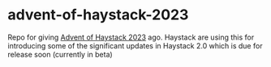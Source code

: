 # advent-of-haystack-2023
Repo for giving [Advent of Haystack 2023](https://haystack.deepset.ai/advent-of-haystack) ago. Haystack are using this for introducing some of the significant updates in Haystack 2.0 which is due for release soon (currently in beta)
